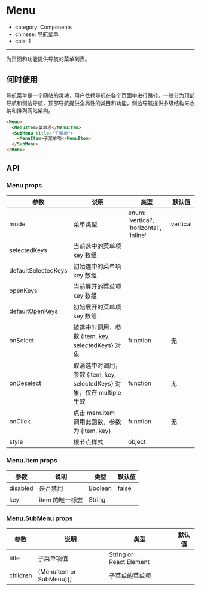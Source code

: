 # Menu

- category: Components
- chinese: 导航菜单
- cols: 1

---

为页面和功能提供导航的菜单列表。

## 何时使用

导航菜单是一个网站的灵魂，用户依赖导航在各个页面中进行跳转。一般分为顶部导航和侧边导航，顶部导航提供全局性的类目和功能，侧边导航提供多级结构来收纳和排列网站架构。

```html
<Menu>
  <MenuItem>菜单项</MenuItem>
  <SubMenu title="子菜单">
    <MenuItem>子菜单项</MenuItem>
  </SubMenu>
</Menu>
```

## API

### Menu props

| 参数     | 说明           | 类型     | 默认值       |
|----------|----------------|----------|--------------|
| mode    | 菜单类型 | enum: 'vertical', 'horizontal', 'inline' | vertical |
| selectedKeys | 当前选中的菜单项 key 数组 |  |      |
| defaultSelectedKeys | 初始选中的菜单项 key 数组 |  |      |
| openKeys | 当前展开的菜单项 key 数组 |  |      |
| defaultOpenKeys | 初始展开的菜单项 key 数组 |  |      |
| onSelect | 被选中时调用，参数 {item, key, selectedKeys} 对象 | function | 无   |
| onDeselect | 取消选中时调用，参数 {item, key, selectedKeys} 对象，仅在 multiple 生效 | function | 无   |
| onClick | 点击 menuitem 调用此函数，参数为 {item, key} | function | 无 |
| style | 根节点样式 | object | | |

### Menu.Item props

| 参数     | 说明           | 类型     | 默认值       |
|----------|----------------|----------|--------------|
| disabled    | 是否禁用 | Boolean   |  false  |
| key   | item 的唯一标志 |  String |  | |

### Menu.SubMenu props

| 参数     | 说明           | 类型     | 默认值       |
|----------|----------------|----------|--------------|
| title    | 子菜单项值 | String or React.Element   |    |
| children   | (MenuItem or SubMenu)[] |  子菜单的菜单项 | | |
